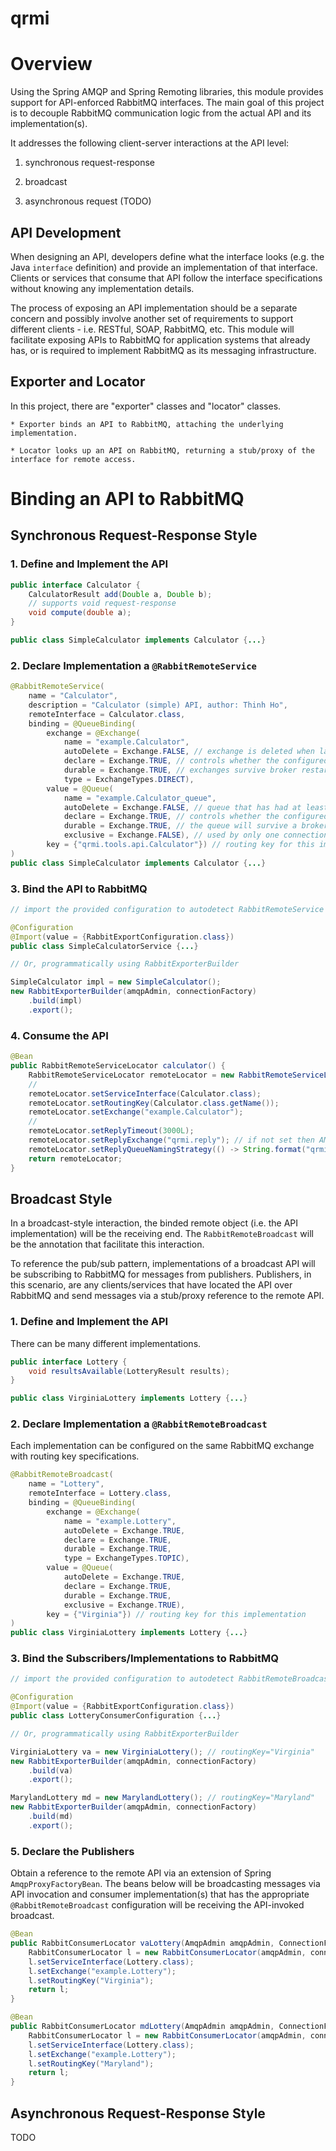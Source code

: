 # qrmi

# Overview

Using the Spring AMQP and Spring Remoting libraries, this module provides support for API-enforced RabbitMQ interfaces. The main goal of this project is to decouple RabbitMQ communication logic from the actual API and its implementation(s). 

It addresses the following client-server interactions at the API level:

1. synchronous request-response

2. broadcast

3. asynchronous request (TODO)

## API Development

When designing an API, developers define what the interface looks (e.g. the Java `interface` definition) and provide an implementation of that interface. Clients or services that consume that API follow the interface specifications without knowing any implementation details.

The process of exposing an API implementation should be a separate concern and possibly involve another set of requirements to support different clients - i.e. RESTful, SOAP, RabbitMQ, etc. This module will facilitate exposing APIs to RabbitMQ for application systems that already has, or is required to implement RabbitMQ as its messaging infrastructure.

## Exporter and Locator

In this project, there are "exporter" classes and "locator" classes. 

    * Exporter binds an API to RabbitMQ, attaching the underlying implementation.
    
    * Locator looks up an API on RabbitMQ, returning a stub/proxy of the interface for remote access.

# Binding an API to RabbitMQ

## Synchronous Request-Response Style

### 1. Define and Implement the API

```java
public interface Calculator {
    CalculatorResult add(Double a, Double b);
    // supports void request-response 
    void compute(double a);
}

public class SimpleCalculator implements Calculator {...}
```

### 2. Declare Implementation a `@RabbitRemoteService`

```java
@RabbitRemoteService(
    name = "Calculator",
    description = "Calculator (simple) API, author: Thinh Ho",
    remoteInterface = Calculator.class,
    binding = @QueueBinding(
        exchange = @Exchange(
            name = "example.Calculator",
            autoDelete = Exchange.FALSE, // exchange is deleted when last queue is unbound from it
            declare = Exchange.TRUE, // controls whether the configured AmqpAdmin will create
            durable = Exchange.TRUE, // exchanges survive broker restart
            type = ExchangeTypes.DIRECT),
        value = @Queue(
            name = "example.Calculator_queue",
            autoDelete = Exchange.FALSE, // queue that has had at least one consumer is deleted when last consumer unsubscribes
            declare = Exchange.TRUE, // controls whether the configured AmqpAdmin will create
            durable = Exchange.TRUE, // the queue will survive a broker restart
            exclusive = Exchange.FALSE), // used by only one connection and the queue will be deleted when that connection closes
        key = {"qrmi.tools.api.Calculator"}) // routing key for this implementation
)
public class SimpleCalculator implements Calculator {...}
```

### 3. Bind the API to RabbitMQ


```java
// import the provided configuration to autodetect RabbitRemoteService annotated classes in the application class path

@Configuration
@Import(value = {RabbitExportConfiguration.class})
public class SimpleCalculatorService {...}

// Or, programmatically using RabbitExporterBuilder

SimpleCalculator impl = new SimpleCalculator();
new RabbitExporterBuilder(amqpAdmin, connectionFactory)
    .build(impl)
    .export();
```

### 4. Consume the API

```java
@Bean
public RabbitRemoteServiceLocator calculator() {
    RabbitRemoteServiceLocator remoteLocator = new RabbitRemoteServiceLocator(amqpAdmin, connectionFactory);
    // 
    remoteLocator.setServiceInterface(Calculator.class);
    remoteLocator.setRoutingKey(Calculator.class.getName());
    remoteLocator.setExchange("example.Calculator");
    // 
    remoteLocator.setReplyTimeout(3000L);
    remoteLocator.setReplyExchange("qrmi.reply"); // if not set then AMQP will create a temporary queue for replies
    remoteLocator.setReplyQueueNamingStrategy(() -> String.format("qrmi.%s", UUID.randomUUID().toString())); // ignored if the replyExchange is not set
    return remoteLocator;
}
```

## Broadcast Style

In a broadcast-style interaction, the binded remote object (i.e. the API implementation) will be the receiving end. The `RabbitRemoteBroadcast` will be the annotation that facilitate this interaction.

To reference the pub/sub pattern, implementations of a broadcast API will be subscribing to RabbitMQ for messages from publishers. Publishers, in this scenario, are any clients/services that have located the API over RabbitMQ and send messages via a stub/proxy reference to the remote API.

### 1. Define and Implement the API

There can be many different implementations.

```java
public interface Lottery {
    void resultsAvailable(LotteryResult results);
}

public class VirginiaLottery implements Lottery {...}
```

### 2. Declare Implementation a `@RabbitRemoteBroadcast`

Each implementation can be configured on the same RabbitMQ exchange with routing key specifications.

```java
@RabbitRemoteBroadcast(
    name = "Lottery",
    remoteInterface = Lottery.class,
    binding = @QueueBinding(
        exchange = @Exchange(
            name = "example.Lottery",
            autoDelete = Exchange.TRUE,
            declare = Exchange.TRUE,
            durable = Exchange.TRUE,
            type = ExchangeTypes.TOPIC),
        value = @Queue(
            autoDelete = Exchange.TRUE,
            declare = Exchange.TRUE,
            durable = Exchange.TRUE,
            exclusive = Exchange.TRUE),
        key = {"Virginia"}) // routing key for this implementation
)
public class VirginiaLottery implements Lottery {...}
```

### 3. Bind the Subscribers/Implementations to RabbitMQ

```java
// import the provided configuration to autodetect RabbitRemoteBroadcast annotated classes in the application class path

@Configuration
@Import(value = {RabbitExportConfiguration.class})
public class LotteryConsumerConfiguration {...}

// Or, programmatically using RabbitExporterBuilder

VirginiaLottery va = new VirginiaLottery(); // routingKey="Virginia"
new RabbitExporterBuilder(amqpAdmin, connectionFactory)
    .build(va)
    .export();

MarylandLottery md = new MarylandLottery(); // routingKey="Maryland"
new RabbitExporterBuilder(amqpAdmin, connectionFactory)
    .build(md)
    .export();
```

### 5. Declare the Publishers

Obtain a reference to the remote API via an extension of Spring `AmqpProxyFactoryBean`. The beans below will be broadcasting messages via API invocation and consumer implementation(s) that has the appropriate `@RabbitRemoteBroadcast` configuration will be receiving the API-invoked broadcast.

```java
@Bean
public RabbitConsumerLocator vaLottery(AmqpAdmin amqpAdmin, ConnectionFactory connectionFactory) {
    RabbitConsumerLocator l = new RabbitConsumerLocator(amqpAdmin, connectionFactory);
    l.setServiceInterface(Lottery.class);
    l.setExchange("example.Lottery");
    l.setRoutingKey("Virginia");
    return l;
}

@Bean
public RabbitConsumerLocator mdLottery(AmqpAdmin amqpAdmin, ConnectionFactory connectionFactory) {
    RabbitConsumerLocator l = new RabbitConsumerLocator(amqpAdmin, connectionFactory);
    l.setServiceInterface(Lottery.class);
    l.setExchange("example.Lottery");
    l.setRoutingKey("Maryland");
    return l;
}
```

## Asynchronous Request-Response Style

TODO
